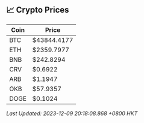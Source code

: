 ## 📈 Crypto Prices

| Coin | Price |
| ---- | ----- |
| BTC | $43844.4177 |
| ETH | $2359.7977 |
| BNB | $242.8294 |
| CRV | $0.6922 |
| ARB | $1.1947 |
| OKB | $57.9357 |
| DOGE | $0.1024 |

_Last Updated: 2023-12-09 20:18:08.868 +0800 HKT_